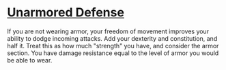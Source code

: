 # [Unarmored Defense](Unarmored%20Defense.md)
If you are not wearing armor, your freedom of movement improves your ability to dodge incoming attacks. Add your dexterity and constitution, and half it. Treat this as how much "strength" you have, and consider the armor section. You have damage resistance equal to the level of armor you would be able to wear.